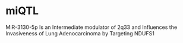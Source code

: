 # miQTL
MiR-3130-5p Is an Intermediate modulator of 2q33 and Influences the Invasiveness of Lung Adenocarcinoma by Targeting NDUFS1


